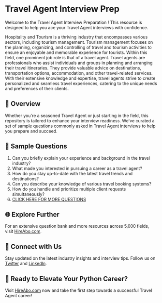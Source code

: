 # Travel Agent Interview Prep

Welcome to the Travel Agent Interview Preparation ! This resource is designed to help you ace your Travel Agent interviews with confidence.

Hospitality and Tourism is a thriving industry that encompasses various sectors, including tourism management. Tourism management focuses on the planning, organizing, and controlling of travel and tourism activities to ensure an enjoyable and memorable experience for tourists. Within this field, one prominent job role is that of a travel agent. Travel agents are professionals who assist individuals and groups in planning and arranging their travel itineraries. They provide valuable advice on destinations, transportation options, accommodation, and other travel-related services. With their extensive knowledge and expertise, travel agents strive to create personalized and seamless travel experiences, catering to the unique needs and preferences of their clients.

## 🚀 Overview

Whether you're a seasoned Travel Agent or just starting in the field, this repository is tailored to enhance your interview readiness. We've curated a set of sample questions commonly asked in Travel Agent interviews to help you prepare and succeed.

## 📝 Sample Questions

1. Can you briefly explain your experience and background in the travel industry?
2. What made you interested in pursuing a career as a travel agent?
3. How do you stay up-to-date with the latest travel trends and destinations?
4. Can you describe your knowledge of various travel booking systems?
5. How do you handle and prioritize multiple client requests simultaneously?
6. [CLICK HERE FOR MORE QUESTIONS](https://hireabo.com/job/11_1_1/Travel%20Agent)

## 🌐 Explore Further

For an extensive question bank and more resources across 5,000 fields, visit [HireAbo.com](https://www.hireabo.com).

## 📱 Connect with Us

Stay updated on the latest industry insights and interview tips. Follow us on [Twitter](https://twitter.com/hireabo) and [LinkedIn](https://www.linkedin.com/in/hire-abo-3609972a8/).

## 🚀 Ready to Elevate Your Python Career?

Visit [HireAbo.com](https://www.hireabo.com) now and take the first step towards a successful Travel Agent career!